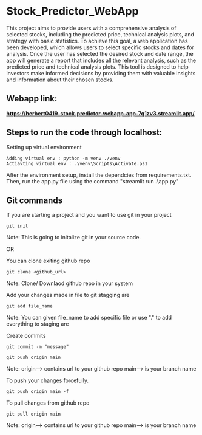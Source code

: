 # Stock_Predictor_WebApp
This project aims to provide users with a comprehensive analysis of selected stocks, including the predicted price, technical analysis plots, and strategy with basic statistics. To achieve this goal, a web application has been developed, which allows users to select specific stocks and dates for analysis. Once the user has selected the desired stock and date range, the app will generate a report that includes all the relevant analysis, such as the predicted price and technical analysis plots. This tool is designed to help investors make informed decisions by providing them with valuable insights and information about their chosen stocks.

## Webapp link: 
**https://herbert0419-stock-predictor-webapp-app-7q1zv3.streamlit.app/**

## Steps to run the code through localhost:

Setting up virtual environment
```
Adding virtual env : python -m venv ./venv
Actiavting virtual env : .\venv\Scripts\Activate.ps1
```
After the environment setup, install the dependcies from requirements.txt. Then, run the app.py file using the command "streamlit run .\app.py"

## Git commands

If you are starting a project and you want to use git in your project
```
git init
```
Note: This is going to initalize git in your source code.


OR

You can clone exiting github repo
```
git clone <github_url>
```
Note: Clone/ Downlaod github  repo in your system


Add your changes made in file to git stagging are
```
git add file_name
```
Note: You can given file_name to add specific file or use "." to add everything to staging are


Create commits
```
git commit -m "message"
```

```
git push origin main
```
Note: origin--> contains url to your github repo
main--> is your branch name 

To push your changes forcefully.
```
git push origin main -f
```


To pull  changes from github repo
```
git pull origin main
```
Note: origin--> contains url to your github repo
main--> is your branch name

